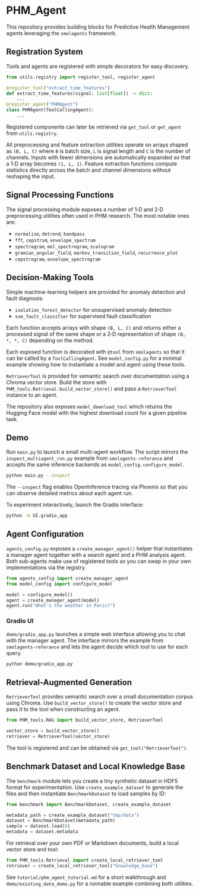 # PHM_Agent

This repository provides building blocks for Predictive Health Management agents
leveraging the `smolagents` framework.

## Registration System

Tools and agents are registered with simple decorators for easy discovery.

```python
from utils.registry import register_tool, register_agent

@register_tool("extract_time_features")
def extract_time_features(signal: list[float]) -> dict:
    ...
@register_agent("PHMAgent")
class PHMAgent(ToolCallingAgent):
    ...
```

Registered components can later be retrieved via `get_tool` or `get_agent` from
`utils.registry`.

All preprocessing and feature extraction utilities operate on arrays shaped as
`(B, L, C)` where `B` is batch size, `L` is signal length and `C` is the number
of channels. Inputs with fewer dimensions are automatically expanded so that a
1‑D array becomes `(1, L, 1)`.
Feature extraction functions compute statistics directly across the batch and
channel dimensions without reshaping the input.

## Signal Processing Functions

The signal processing module exposes a number of 1‑D and 2‑D preprocessing utilities
often used in PHM research. The most notable ones are:

- `normalize`, `detrend`, `bandpass`
- `fft`, `cepstrum`, `envelope_spectrum`
- `spectrogram`, `mel_spectrogram`, `scalogram`
- `gramian_angular_field`, `markov_transition_field`, `recurrence_plot`
- `cepstrogram`, `envelope_spectrogram`

## Decision-Making Tools

Simple machine-learning helpers are provided for anomaly detection and fault
diagnosis:

- `isolation_forest_detector` for unsupervised anomaly detection
- `svm_fault_classifier` for supervised fault classification

Each function accepts arrays with shape `(B, L, C)` and returns either a
processed signal of the same shape or a 2‑D representation of shape
`(B, *, *, C)` depending on the method.

Each exposed function is decorated with `@tool` from `smolagents` so that it can
be called by a `ToolCallingAgent`. See `model_config.py` for a minimal example
showing how to instantiate a model and agent using these tools.

`RetrieverTool` is provided for semantic search over documentation using a
Chroma vector store. Build the store with
`PHM_tools.Retrieval.build_vector_store()` and pass a `RetrieverTool` instance to
an agent.

The repository also exposes `model_download_tool` which returns the Hugging Face
model with the highest download count for a given pipeline task.

## Demo

Run `main.py` to launch a small multi-agent workflow. The script mirrors the
`inspect_multiagent_run.py` example from `smolagents-referance` and accepts the
same inference backends as `model_config.configure_model`.

```bash
python main.py --inspect
```

The `--inspect` flag enables OpenInference tracing via Phoenix so that you can
observe detailed metrics about each agent run.

To experiment interactively, launch the Gradio interface:

```bash
python -m UI.gradio_app
```


## Agent Configuration

`agents_config.py` exposes a `create_manager_agent()` helper that instantiates a
manager agent together with a search agent and a PHM analysis agent. Both
sub-agents make use of registered tools so you can swap in your own
implementations via the registry.

```python
from agents_config import create_manager_agent
from model_config import configure_model

model = configure_model()
agent = create_manager_agent(model)
agent.run("What's the weather in Paris?")
```

### Gradio UI

`demo/gradio_app.py` launches a simple web interface allowing you to chat with
the manager agent. The interface mirrors the example from
`smolagents-referance` and lets the agent decide which tool to use for each
query.

```bash
python demo/gradio_app.py
```
## Retrieval-Augmented Generation

`RetrieverTool` provides semantic search over a small documentation corpus using
Chroma. Use `build_vector_store()` to create the vector store and pass it to the
tool when constructing an agent.

```python
from PHM_tools.RAG import build_vector_store, RetrieverTool

vector_store = build_vector_store()
retriever = RetrieverTool(vector_store)
```

The tool is registered and can be obtained via `get_tool("RetrieverTool")`.

## Benchmark Dataset and Local Knowledge Base

The `benchmark` module lets you create a tiny synthetic dataset in HDF5 format
for experimentation. Use `create_example_dataset` to generate the files and then
instantiate `BenchmarkDataset` to load samples by ID:

```python
from benchmark import BenchmarkDataset, create_example_dataset

metadata_path = create_example_dataset("tmp/data")
dataset = BenchmarkDataset(metadata_path)
sample = dataset.load(0)
metadata = dataset.metadata
```

For retrieval over your own PDF or Markdown documents, build a local vector
store and tool:

```python
from PHM_tools.Retrieval import create_local_retriever_tool
retriever = create_local_retriever_tool("knowledge_base")
```

See `tutorial/phm_agent_tutorial.md` for a short walkthrough and
`demo/existing_data_demo.py` for a runnable example combining both utilities.
